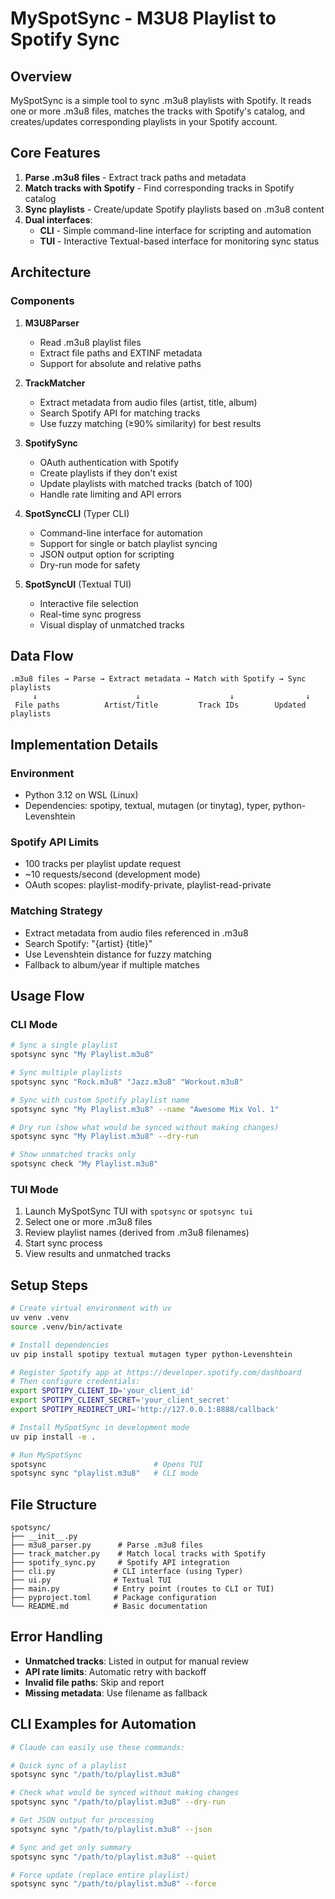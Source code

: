 # MySpotSync - M3U8 Playlist to Spotify Sync

## **Overview**

MySpotSync is a simple tool to sync .m3u8 playlists with Spotify. It reads one or more .m3u8 files, matches the tracks with Spotify's catalog, and creates/updates corresponding playlists in your Spotify account.

## **Core Features**

1. **Parse .m3u8 files** - Extract track paths and metadata
2. **Match tracks with Spotify** - Find corresponding tracks in Spotify catalog
3. **Sync playlists** - Create/update Spotify playlists based on .m3u8 content
4. **Dual interfaces**:
   - **CLI** - Simple command-line interface for scripting and automation
   - **TUI** - Interactive Textual-based interface for monitoring sync status

## **Architecture**

### Components

1. **M3U8Parser**
   - Read .m3u8 playlist files
   - Extract file paths and EXTINF metadata
   - Support for absolute and relative paths

2. **TrackMatcher**
   - Extract metadata from audio files (artist, title, album)
   - Search Spotify API for matching tracks
   - Use fuzzy matching (≥90% similarity) for best results

3. **SpotifySync**
   - OAuth authentication with Spotify
   - Create playlists if they don't exist
   - Update playlists with matched tracks (batch of 100)
   - Handle rate limiting and API errors

4. **SpotSyncCLI** (Typer CLI)
   - Command-line interface for automation
   - Support for single or batch playlist syncing
   - JSON output option for scripting
   - Dry-run mode for safety

5. **SpotSyncUI** (Textual TUI)
   - Interactive file selection
   - Real-time sync progress
   - Visual display of unmatched tracks

## **Data Flow**

```
.m3u8 files → Parse → Extract metadata → Match with Spotify → Sync playlists
     ↓                      ↓                    ↓                ↓
 File paths          Artist/Title         Track IDs        Updated playlists
```

## **Implementation Details**

### Environment
- Python 3.12 on WSL (Linux)
- Dependencies: spotipy, textual, mutagen (or tinytag), typer, python-Levenshtein

### Spotify API Limits
- 100 tracks per playlist update request
- ~10 requests/second (development mode)
- OAuth scopes: playlist-modify-private, playlist-read-private

### Matching Strategy
- Extract metadata from audio files referenced in .m3u8
- Search Spotify: "{artist} {title}"
- Use Levenshtein distance for fuzzy matching
- Fallback to album/year if multiple matches

## **Usage Flow**

### CLI Mode
```bash
# Sync a single playlist
spotsync sync "My Playlist.m3u8"

# Sync multiple playlists
spotsync sync "Rock.m3u8" "Jazz.m3u8" "Workout.m3u8"

# Sync with custom Spotify playlist name
spotsync sync "My Playlist.m3u8" --name "Awesome Mix Vol. 1"

# Dry run (show what would be synced without making changes)
spotsync sync "My Playlist.m3u8" --dry-run

# Show unmatched tracks only
spotsync check "My Playlist.m3u8"
```

### TUI Mode
1. Launch MySpotSync TUI with `spotsync` or `spotsync tui`
2. Select one or more .m3u8 files
3. Review playlist names (derived from .m3u8 filenames)
4. Start sync process
5. View results and unmatched tracks

## **Setup Steps**

```bash
# Create virtual environment with uv
uv venv .venv
source .venv/bin/activate

# Install dependencies
uv pip install spotipy textual mutagen typer python-Levenshtein

# Register Spotify app at https://developer.spotify.com/dashboard
# Then configure credentials:
export SPOTIPY_CLIENT_ID='your_client_id'
export SPOTIPY_CLIENT_SECRET='your_client_secret'
export SPOTIPY_REDIRECT_URI='http://127.0.0.1:8888/callback'

# Install MySpotSync in development mode
uv pip install -e .

# Run MySpotSync
spotsync                        # Opens TUI
spotsync sync "playlist.m3u8"   # CLI mode
```

## **File Structure**

```
spotsync/
├── __init__.py
├── m3u8_parser.py      # Parse .m3u8 files
├── track_matcher.py    # Match local tracks with Spotify
├── spotify_sync.py     # Spotify API integration
├── cli.py             # CLI interface (using Typer)
├── ui.py              # Textual TUI
├── main.py            # Entry point (routes to CLI or TUI)
├── pyproject.toml     # Package configuration
└── README.md          # Basic documentation
```

## **Error Handling**

- **Unmatched tracks**: Listed in output for manual review
- **API rate limits**: Automatic retry with backoff
- **Invalid file paths**: Skip and report
- **Missing metadata**: Use filename as fallback

## **CLI Examples for Automation**

```bash
# Claude can easily use these commands:

# Quick sync of a playlist
spotsync sync "/path/to/playlist.m3u8"

# Check what would be synced without making changes
spotsync sync "/path/to/playlist.m3u8" --dry-run

# Get JSON output for processing
spotsync sync "/path/to/playlist.m3u8" --json

# Sync and get only summary
spotsync sync "/path/to/playlist.m3u8" --quiet

# Force update (replace entire playlist)
spotsync sync "/path/to/playlist.m3u8" --force
```